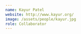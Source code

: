 ```yaml
---
name: Kayur Patel
website: http://www.kayur.org/
image: /assets/people/kayur.jpg
role: Collaborator
---
```

